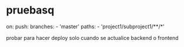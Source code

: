# pruebasq

on:
  push:
    branches:
      - 'master'
    paths:
      - 'project1/subproject1/**/*'

probar para hacer deploy solo cuando se actualice backend o frontend

